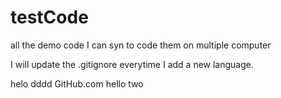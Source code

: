 testCode
========

all the demo code I can syn to code them on multiple computer

I will update the .gitignore everytime I add a new language.

helo  dddd
GitHub.com
hello two